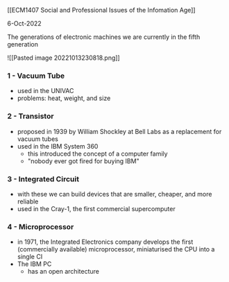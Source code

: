 [[ECM1407 Social and Professional Issues of the Infomation Age]]

6-Oct-2022

The generations of electronic machines
we are currently in the fifth generation

![[Pasted image 20221013230818.png]]

### 1 - Vacuum Tube

- used in the UNIVAC
- problems: heat, weight, and size

### 2 - Transistor

- proposed in 1939 by William Shockley at Bell Labs as a replacement for vacuum tubes
- used in the IBM System 360
	- this introduced the concept of a computer family
	- "nobody ever got fired for buying IBM"

### 3 - Integrated Circuit

- with these we can build devices that are smaller, cheaper, and more reliable
- used in the Cray-1, the first commercial supercomputer

### 4 - Microprocessor

- in 1971, the Integrated Electronics company develops the first (commercially available) microprocessor, miniaturised the CPU into a single CI
- The IBM PC
	- has an open architecture

